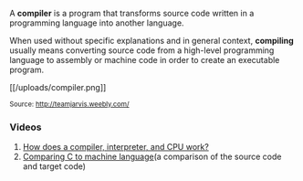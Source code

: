 A **compiler** is a program that transforms source code written in a programming language into another language.

When used without specific explanations and in general context, **compiling** usually means converting source code from a high-level programming language to assembly or machine code in order to create an executable program.

[[/uploads/compiler.png]]

<small>Source: http://teamjarvis.weebly.com/</small>

### Videos
1. [How does a compiler, interpreter, and CPU work?](https://www.youtube.com/watch?v=OVTu4XcmnwE)
2. [Comparing C to machine language](https://www.youtube.com/watch?v=yOyaJXpAYZQ)(a comparison of the source code and target code)